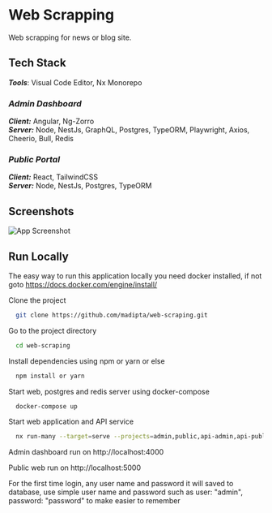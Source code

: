 
# Web Scrapping

Web scrapping for news or blog site.


## Tech Stack

***Tools***: Visual Code Editor, Nx Monorepo


### *Admin Dashboard*

***Client:*** Angular, Ng-Zorro  
***Server:*** Node, NestJs, GraphQL, Postgres, TypeORM, Playwright, Axios, Cheerio, Bull, Redis

### *Public Portal*

***Client:*** React, TailwindCSS  
***Server:*** Node, NestJs, Postgres, TypeORM


## Screenshots

![App Screenshot](https://via.placeholder.com/468x300?text=App+Screenshot+Here)

  
## Run Locally

The easy way to run this application locally you need docker installed, if not goto 
https://docs.docker.com/engine/install/

Clone the project

```bash
  git clone https://github.com/madipta/web-scraping.git
```

Go to the project directory

```bash
  cd web-scraping
```

Install dependencies using npm or yarn or else

```bash
  npm install or yarn
```

Start web, postgres and redis server using docker-compose

```bash
  docker-compose up
```

Start web application and API service
```bash
  nx run-many --target=serve --projects=admin,public,api-admin,api-public --parallel --maxParallel=4
```

Admin dashboard run on http://localhost:4000

Public web run on http://localhost:5000

For the first time login, any user name and password it will saved to database, use simple user name and password such as user: "admin", password: "password" to make easier to remember

